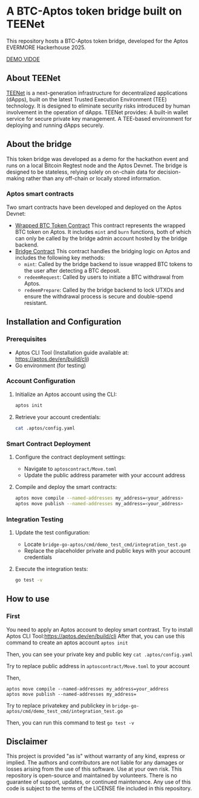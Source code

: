 # A BTC-Aptos token bridge built on TEENet
This repository hosts a BTC-Aptos token bridge, developed for the Aptos EVERMORE Hackerhouse 2025.

[DEMO VIDOE](https://drive.google.com/file/d/11CrX4p3qFoZ-3wmhb-0xQbMv0rZzUvGm/view?usp=sharing)

## About TEENet
[TEENet](https://teenet.io) is a next-generation infrastructure for decentralized applications (dApps), built on the latest Trusted Execution Environment (TEE) technology. It is designed to eliminate security risks introduced by human involvement in the operation of dApps. TEENet provides:
A built-in wallet service for secure private key management.
A TEE-based environment for deploying and running dApps securely.

## About the bridge
This token bridge was developed as a demo for the hackathon event and runs on a local Bitcoin Regtest node and the Aptos Devnet. The bridge is designed to be stateless, relying solely on on-chain data for decision-making rather than any off-chain or locally stored information. 

### Aptos smart contracts
Two smart contracts have been developed and deployed on the Aptos Devnet:

* [Wrapped BTC Token Contract](https://github.com/laalaguer/bridge-go-aptos/blob/main/aptos_contract/contract/sources/btc_token.move)
  This contract represents the wrapped BTC token on Aptos. It includes `mint` and `burn` functions, both of which can only be called by the bridge admin account hosted by the bridge backend.
* [Bridge Contract](https://github.com/laalaguer/bridge-go-aptos/blob/main/aptos_contract/contract/sources/btc_bridge.move)
  This contract handles the bridging logic on Aptos and includes the following key methods:
  * `mint`: Called by the bridge backend to issue wrapped BTC tokens to the user after detecting a BTC deposit.
  * `redeemRequest`: Called by users to initiate a BTC withdrawal from Aptos.
  * `redeemPrepare`: Called by the bridge backend to lock UTXOs and ensure the withdrawal process is secure and double-spend resistant.

## Installation and Configuration

### Prerequisites
- Aptos CLI Tool (Installation guide available at: https://aptos.dev/en/build/cli)
- Go environment (for testing)

### Account Configuration
1. Initialize an Aptos account using the CLI:
   ```bash
   aptos init
   ```

2. Retrieve your account credentials:
   ```bash
   cat .aptos/config.yaml
   ```

### Smart Contract Deployment
1. Configure the contract deployment settings:
   - Navigate to `aptoscontract/Move.toml`
   - Update the public address parameter with your account address

2. Compile and deploy the smart contracts:
   ```bash
   aptos move compile --named-addresses my_address=<your_address>
   aptos move publish --named-addresses my_address=<your_address>
   ```

### Integration Testing
1. Update the test configuration:
   - Locate `bridge-go-aptos/cmd/demo_test_cmd/integration_test.go`
   - Replace the placeholder private and public keys with your account credentials

2. Execute the integration tests:
   ```bash
   go test -v
   ```

## How to use
### First
You need to apply an Aptos account to deploy smart contrast. Try to install Aptos CLI Tool:https://aptos.dev/en/build/cli
After that, you can use this command to create an aptos account
`aptos init`

Then, you can see your private key and public key
`cat .aptos/config.yaml`

Try to replace public address in `aptoscontract/Move.toml` to your account

Then, 

```
aptos move compile --named-addresses my_address=your_address
aptos move publish --named-addresses my_address=
```

Try to replace privatekey and publickey in `bridge-go-aptos/cmd/demo_test_cmd/integration_test.go`

Then, you can run this command to test
`go test -v`

## Disclaimer
This project is provided "as is" without warranty of any kind, express or implied. The authors and contributors are not liable for any damages or losses arising from the use of this software. Use at your own risk. This repository is open-source and maintained by volunteers. There is no guarantee of support, updates, or continued maintenance. Any use of this code is subject to the terms of the LICENSE file included in this repository.

